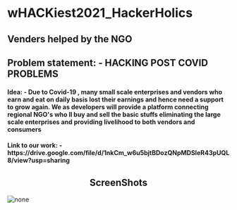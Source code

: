 # wHACKiest2021_HackerHolics
<h2>Venders helped by the NGO</h2>
<h2>Problem statement: - HACKING POST COVID PROBLEMS</h2>
<h4>Idea: -  Due to Covid-19 , many small scale enterprises and vendors who earn and eat on daily basis lost their earnings and hence need a support to grow again. We as developers will provide a platform connecting regional NGO's who ll buy and sell the basic stuffs eliminating the large scale enterprises and providing livelihood to both vendors and consumers</h4>
<h4>Link to our work: - https://drive.google.com/file/d/1nkCm_w6u5bjtBDozQNpMDSleR43pUQL8/view?usp=sharing</h4>
<h2>
  <center>ScreenShots</center>
</h2>
<img src="C:\Users\abhinav\Pictures\Screenshots" alt="none">
